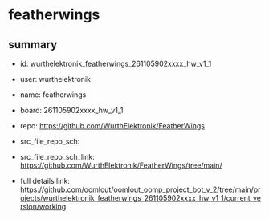 # featherwings
 
## summary 
* id: wurthelektronik_featherwings_261105902xxxx_hw_v1_1
* user: wurthelektronik
* name: featherwings
* board: 261105902xxxx_hw_v1_1
* repo: https://github.com/WurthElektronik/FeatherWings



* src_file_repo_sch: 
* src_file_repo_sch_link: https://github.com/WurthElektronik/FeatherWings/tree/main/
* full details link: https://github.com/oomlout/oomlout_oomp_project_bot_v_2/tree/main/projects/wurthelektronik_featherwings_261105902xxxx_hw_v1_1/current_version/working  








